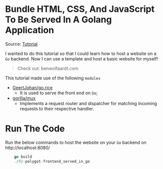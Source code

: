 # Bundle HTML, CSS, And JavaScript To Be Served In A Golang Application

Source: [Tutorial](https://www.thepolyglotdeveloper.com/2017/03/bundle-html-css-javascript-served-golang-application/)

I wanted to do this tutorial so that I could learn how to host a website on a `Go` backend. Now I can use a template and host a basic website for myself! 

> Check out: benwolfaardt.com


This tutorial made use of the following `modules`
* [GeertJohan/go.rice](https://github.com/GeertJohan/go.rice)
  * It is used to serve the front end on `Go`;
* [gorilla/mux](https://github.com/gorilla/mux)
  * Implements a request router and dispatcher for matching incoming requests to their respective handler.

# Run The Code

Run the below commands to host the website on your `Go` backend on http://localhost:8080/

```go
    go build
    ./02-polygot-frontend_served_in_go 
```
